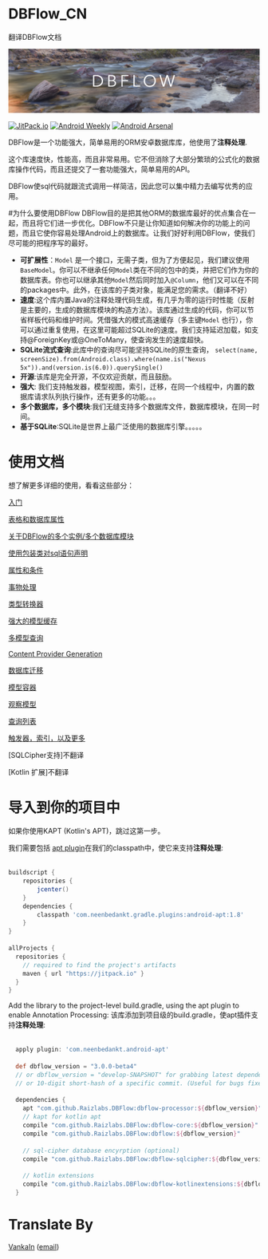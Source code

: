 # DBFlow_CN
翻译DBFlow文档


![Image](https://github.com/agrosner/DBFlow/blob/develop/dbflow_banner.png?raw=true)

[![JitPack.io](https://img.shields.io/badge/JitPack.io-3.0.0beta4-red.svg?style=flat)](https://jitpack.io/#Raizlabs/DBFlow) [![Android Weekly](http://img.shields.io/badge/Android%20Weekly-%23129-2CB3E5.svg?style=flat)](http://androidweekly.net/issues/issue-129) [![Android Arsenal](https://img.shields.io/badge/Android%20Arsenal-DBFlow-brightgreen.svg?style=flat)](https://android-arsenal.com/details/1/1134)

DBFlow是一个功能强大，简单易用的ORM安卓数据库库，他使用了**注释处理**.

这个库速度快，性能高，而且非常易用。它不但消除了大部分繁琐的公式化的数据库操作代码，而且还提交了一套功能强大，简单易用的API。

DBFlow使sql代码就跟流式调用一样简洁，因此您可以集中精力去编写优秀的应用。

#为什么要使用DBFlow
DBFlow目的是把其他ORM的数据库最好的优点集合在一起，而且将它们进一步优化。DBFlow不只是让你知道如何解决你的功能上的问题，而且它使你容易处理Android上的数据库。让我们好好利用DBFlow，使我们尽可能的把程序写的最好。

- **可扩展性**：`Model` 是一个接口，无需子类，但为了方便起见，我们建议使用 `BaseModel`。你可以不继承任何`Model`类在不同的包中的类，并把它们作为你的数据库表。你也可以继承其他`Model`然后同时加入`@Column`，他们又可以在不同的packages中。此外，在该库的子类对象，能满足您的需求。（翻译不好）
- **速度**:这个库内置Java的注释处理代码生成，有几乎为零的运行时性能（反射是主要的，生成的数据库模块的构造方法）。该库通过生成的代码，你可以节省样板代码和维护时间。凭借强大的模式高速缓存（多主键`Model` 也行），你可以通过重复使用，在这里可能超过SQLite的速度。我们支持延迟加载，如支持@ForeignKey或@OneToMany，使查询发生的速度超快。
- **SQLite流式查询**:此库中的查询尽可能坚持SQLite的原生查询， `select(name, screenSize).from(Android.class).where(name.is("Nexus 5x")).and(version.is(6.0)).querySingle()`
- **开源**:该库是完全开源，不仅欢迎贡献，而且鼓励。
- **强大**: 我们支持触发器，模型视图，索引，迁移，在同一个线程中，内置的数据库请求队列执行操作，还有更多的功能。。。
- **多个数据库，多个模块**:我们无缝支持多个数据库文件，数据库模块，在同一时间。
- **基于SQLite**:SQLite是世界上最广泛使用的数据库引擎。。。。。

# 使用文档
想了解更多详细的使用，看看这些部分：

[入门](usage/GettingStarted.md)

[表格和数据库属性](usage/DBStructure.md)

[关于DBFlow的多个实例/多个数据库模块](usage/DatabaseModules.md)

[使用包装类对sql语句声明](usage/SQLQuery.md)

[属性和条件](usage/Conditions.md)

[事物处理](usage/Transactions.md)

[类型转换器](usage/TypeConverters.md)

[强大的模型缓存](usage/ModelCaching.md)

[多模型查询](usage/QueryModels.md)

[Content Provider Generation](usage/ContentProviderGenerators.md)

[数据库迁移](usage/Migrations.md)

[模型容器](usage/ModelContainers.md)

[观察模型](usage/ObservableModels.md)

[查询列表](usage/TableList.md)

[触发器，索引，以及更多](usage/TriggersIndexesAndMore.md)

[SQLCipher支持]不翻译

[Kotlin 扩展]不翻译

# 导入到你的项目中
如果你使用KAPT (Kotlin's APT)，跳过这第一步。

我们需要包括 [apt plugin](https://bitbucket.org/hvisser/android-apt)在我们的classpath中，使它来支持**注释处理**:

```groovy

buildscript {
    repositories {
        jcenter()
    }
    dependencies {
        classpath 'com.neenbedankt.gradle.plugins:android-apt:1.8'
    }
}

allProjects {
  repositories {
    // required to find the project's artifacts
    maven { url "https://jitpack.io" }
  }
}
```

Add the library to the project-level build.gradle, using the apt plugin to enable Annotation Processing:
该库添加到项目级的build.gradle，使apt插件支持**注释处理**:

```groovy

  apply plugin: 'com.neenbedankt.android-apt'

  def dbflow_version = "3.0.0-beta4"
  // or dbflow_version = "develop-SNAPSHOT" for grabbing latest dependency in your project on the develop branch
  // or 10-digit short-hash of a specific commit. (Useful for bugs fixed in develop, but not in a release yet)

  dependencies {
    apt "com.github.Raizlabs.DBFlow:dbflow-processor:${dbflow_version}"
    // kapt for kotlin apt
    compile "com.github.Raizlabs.DBFlow:dbflow-core:${dbflow_version}"
    compile "com.github.Raizlabs.DBFlow:dbflow:${dbflow_version}"

    // sql-cipher database encyrption (optional)
    compile "com.github.Raizlabs.DBFlow:dbflow-sqlcipher:${dbflow_version}"

    // kotlin extensions
    compile "com.github.Raizlabs.DBFlow:dbflow-kotlinextensions:${dbflow_version}"
  }

```


# Translate By
[VankaIn](https://github.com/VankaIn) ([email](Vancouver031@gmail))
